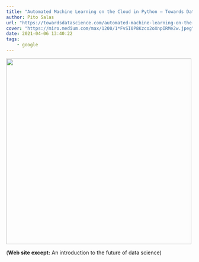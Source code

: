 ```yaml
---
title: "Automated Machine Learning on the Cloud in Python – Towards Data Science"
author: Pito Salas
url: "https://towardsdatascience.com/automated-machine-learning-on-the-cloud-in-python-47cf568859f?source=userActivityShare-d383785221d0-1527471394" 
cover: "https://miro.medium.com/max/1200/1*FvSI0P8Kzco2oXnpIRMe2w.jpeg" 
date: 2021-04-06 13:40:22
tags:
    - google
---
```

<img src=https://miro.medium.com/max/1200/1*FvSI0P8Kzco2oXnpIRMe2w.jpeg width="500">



(**Web site except:** An introduction to the future of data science) 
